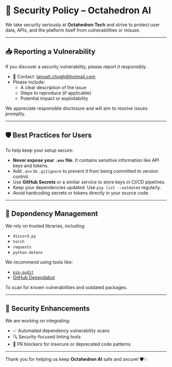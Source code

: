 # 🔐 Security Policy – Octahedron AI

We take security seriously at **Octahedron Tech** and strive to protect user data, APIs, and the platform itself from vulnerabilities or misuse.

---

## 📥 Reporting a Vulnerability

If you discover a security vulnerability, please report it responsibly.

- 📧 Contact: [tanush.chugh@hotmail.com](mailto:tanush.chugh@hotmail.com)
- Please include:
  - A clear description of the issue
  - Steps to reproduce (if applicable)
  - Potential impact or exploitability

We appreciate responsible disclosure and will aim to resolve issues promptly.

---

## 🛡️ Best Practices for Users

To help keep your setup secure:

- **Never expose your `.env` file.** It contains sensitive information like API keys and tokens.  
- Add `.env` to `.gitignore` to prevent it from being committed to version control.
- Use **GitHub Secrets** or a similar service to store keys in CI/CD pipelines.
- Keep your dependencies updated. Use `pip list --outdated` regularly.
- Avoid hardcoding secrets or tokens directly in your source code.

---

## 🔄 Dependency Management

We rely on trusted libraries, including:

- `discord.py`
- `torch`
- `requests`
- `python-dotenv`

We recommend using tools like:
- [`pip-audit`](https://pypi.org/project/pip-audit/)
- [GitHub Dependabot](https://github.com/dependabot)

To scan for known vulnerabilities and outdated packages.

---

## 🧪 Security Enhancements

We are working on integrating:
- ✅ Automated dependency vulnerability scans
- 🔍 Security-focused linting tools
- 🚫 PR blockers for insecure or deprecated code patterns

---

Thank you for helping us keep **Octahedron AI** safe and secure! 🛡️✨
